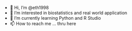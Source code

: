 - 👋 Hi, I’m @eth1998
- 👀 I’m interested in biostatistics and real world application
- 🌱 I’m currently learning Python and R Studio
- 📫 How to reach me ... thru here

<!---
eth1998/eth1998 is a ✨ special ✨ repository because its `README.md` (this file) appears on your GitHub profile.
You can click the Preview link to take a look at your changes.
--->
